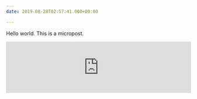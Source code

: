 ```yaml
---
date: 2019-08-28T02:57:41.000+00:00

---
```

Hello world. This is a micropost.

<iframe width="100%" height="140" scrolling="no" frameborder="no" allow="autoplay" src="https://w.soundcloud.com/player/?url=https%3A//api.soundcloud.com/tracks/620131050&color=%23ff5500&auto_play=false&hide_related=true&show_comments=false&show_user=true&show_reposts=false&show_teaser=true&visual=true"></iframe>